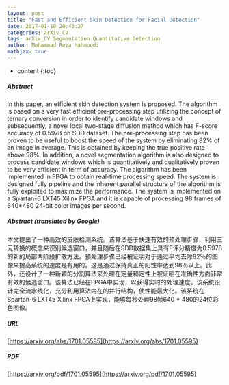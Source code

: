 ```yaml
---
layout: post
title: "Fast and Efficient Skin Detection for Facial Detection"
date: 2017-01-19 20:43:27
categories: arXiv_CV
tags: arXiv_CV Segmentation Quantitative Detection
author: Mohammad Reza Mahmoodi
mathjax: true
---
```


* content
{:toc}

##### Abstract
In this paper, an efficient skin detection system is proposed. The algorithm is based on a very fast efficient pre-processing step utilizing the concept of ternary conversion in order to identify candidate windows and subsequently, a novel local two-stage diffusion method which has F-score accuracy of 0.5978 on SDD dataset. The pre-processing step has been proven to be useful to boost the speed of the system by eliminating 82% of an image in average. This is obtained by keeping the true positive rate above 98%. In addition, a novel segmentation algorithm is also designed to process candidate windows which is quantitatively and qualitatively proven to be very efficient in term of accuracy. The algorithm has been implemented in FPGA to obtain real-time processing speed. The system is designed fully pipeline and the inherent parallel structure of the algorithm is fully exploited to maximize the performance. The system is implemented on a Spartan-6 LXT45 Xilinx FPGA and it is capable of processing 98 frames of 640*480 24-bit color images per second.

##### Abstract (translated by Google)
本文提出了一种高效的皮肤检测系统。该算法基于快速有效的预处理步骤，利用三元转换的概念来识别候选窗口，并且随后在SDD数据集上具有F评分精度为0.5978的新的局部两阶段扩散方法。预处理步骤已经被证明对于通过平均去除82％的图像来提高系统的速度是有用的。这是通过保持真正的阳性率达到98％以上。此外，还设计了一种新颖的分割算法来处理在定量和定性上被证明在准确性方面非常有效的候选窗口。该算法已经在FPGA中实现，以获得实时的处理速度。该系统设计完全流水线化，充分利用算法内在的并行结构，使性能最大化。该系统在Spartan-6 LXT45 Xilinx FPGA上实现，能够每秒处理98帧640 * 480的24位彩色图像。

##### URL
[https://arxiv.org/abs/1701.05595](https://arxiv.org/abs/1701.05595)

##### PDF
[https://arxiv.org/pdf/1701.05595](https://arxiv.org/pdf/1701.05595)

